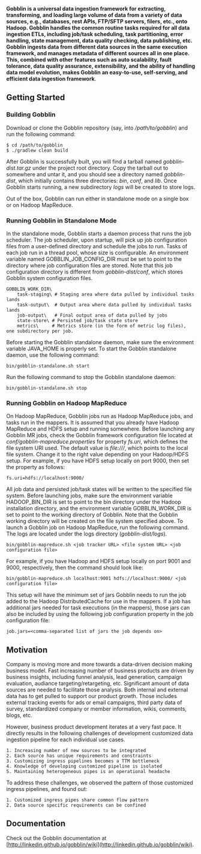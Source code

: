 
**Gobblin is a universal data ingestion framework for extracting, transforming, and loading large volume of data from a variety of data sources, e.g., databases, rest APIs, FTP/SFTP servers, filers, etc., onto Hadoop. Gobblin handles the common routine tasks required for all data ingestion ETLs, including job/task scheduling, task partitioning, error handling, state management, data quality checking, data publishing, etc. Gobblin ingests data from different data sources in the same execution framework, and manages metadata of different sources all in one place. This, combined with other features such as auto scalability, fault tolerance, data quality assurance, extensibility, and the ability of handling data model evolution, makes Gobblin an easy-to-use, self-serving, and efficient data ingestion framework**.


Getting Started
----------------

### Building Gobblin ###

Download or clone the Gobblin repository (say, into */path/to/gobblin*) and run the following command:

	$ cd /path/to/gobblin
	$ ./gradlew clean build

After Gobblin is successfully built, you will find a tarball named *gobblin-dist.tar.gz* under the project root directory. Copy the tarball out to somewhere and untar it, and you should see a directory named *gobblin-dist*, which initially contains three directories: *bin*, *conf*, and *lib*. Once Gobblin starts running, a new subdirectory *logs* will be created to store logs.

Out of the box, Gobblin can run either in standalone mode on a single box or on Hadoop MapReduce.

### Running Gobblin in Standalone Mode ###

In the standalone mode, Gobblin starts a daemon process that runs the job scheduler. The job scheduler, upon startup, will pick up job configuration files from a user-defined directory and schedule the jobs to run. Tasks of each job run in a thread pool, whose size is configurable. An environment variable named GOBBLIN\_JOB\_CONFIG_DIR must be set to point to the directory where job configuration files are stored. Note that this job configuration directory is different from *gobblin-dist/conf*, which stores Gobblin system configuration files.

	GOBBLIN_WORK_DIR\
	    task-staging\ # Staging area where data pulled by individual tasks lands
	    task-output\  # Output area where data pulled by individual tasks lands
	    job-output\   # Final output area of data pulled by jobs
	    state-store\ # Persisted job/task state store
	    metrics\     # Metrics store (in the form of metric log files), one subdirectory per job.

Before starting the Gobblin standalone daemon, make sure the environment variable JAVA_HOME is properly set. To start the Gobblin standalone daemon, use the following command:

	bin/gobblin-standalone.sh start

Run the following command to stop the Gobblin standalone daemon:

	bin/gobblin-standalone.sh stop

### Running Gobblin on Hadoop MapReduce ###

On Hadoop MapReduce, Gobblin jobs run as Hadoop MapReduce jobs, and tasks run in the mappers. It is assumed that you already have Hadoop MapReduce and HDFS setup and running somewhere. Before launching any Gobblin MR jobs, check the Gobblin framework configuration file located at *conf/gobblin-mapreduce.properties* for property *fs.uri*, which defines the file system URI used. The default value is *file:///*, which points to the local file system. Change it to the right value depending on your Hadoop/HDFS setup. For example, if you have HDFS setup locally on port 9000, then set the property as follows:

	fs.uri=hdfs://localhost:9000/

All job data and persisted job/task states will be written to the specified file system. Before launching jobs, make sure the environment variable HADOOP\_BIN\_DIR is set to point to the bin directory under the Hadoop installation directory, and the environment variable GOBBLIN\_WORK\_DIR is set to point to the working directory of Gobblin. Note that the Gobblin working directory will be created on the file system specified above. To launch a Gobblin job on Hadoop MapReduce, run the following command. The logs are located under the logs directory (*gobblin-dist/logs*).

	bin/gobblin-mapreduce.sh <job tracker URL> <file system URL> <job configuration file>

For example, if you have Hadoop and HDFS setup locally on port 9001 and 9000, respectively, then the command should look like:

	bin/gobblin-mapreduce.sh localhost:9001 hdfs://localhost:9000/ <job configuration file>

This setup will have the minimum set of jars Gobblin needs to run the job added to the Hadoop DistributedCache for use in the mappers. If a job has additional jars needed for task executions (in the mappers), those jars can also be included by using the following job configuration property in the job configuration file:

	job.jars=<comma-separated list of jars the job depends on>


Motivation
---------------------------------
Company is moving more and more towards a data-driven decision making business model. Fast increasing number of business products are driven by business insights, including funnel analysis, lead generation, campaign evaluation, audiance targeting/retargeting, etc. Significant amount of data sources are needed to facilitate those analysis. Both internal and external data has to get pulled to support our product growth. Those includes external tracking events for ads or email campaigns, third party data of survey, standardized company or member information, wikis, comments, blogs, etc.

However, business product development iterates at a very fast pace. It directly results in the following challenges of development customized data ingestion pipeline for each individual use cases.

    1. Increasing number of new sources to be integrated
    2. Each source has unique requirements and constraints
    3. Customizing ingress pipelines becomes a TTM bottleneck
    4. Knowledge of developing customized pipeline is isolated
    5. Maintaining heterogeneous pipes is an operational headache

To address these challenges, we observed the pattern of those customized ingress pipelines, and found out:

    1. Customized ingress pipes share common flow pattern
    2. Data source specific requirements can be confined


Documentation
--------------
Check out the Gobblin documentation at [http://linkedin.github.io/gobblin/wiki](http://linkedin.github.io/gobblin/wiki).

